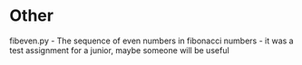 # Other

fibeven.py - The sequence of even numbers in fibonacci numbers - it was a test assignment for a junior, maybe someone will be useful
